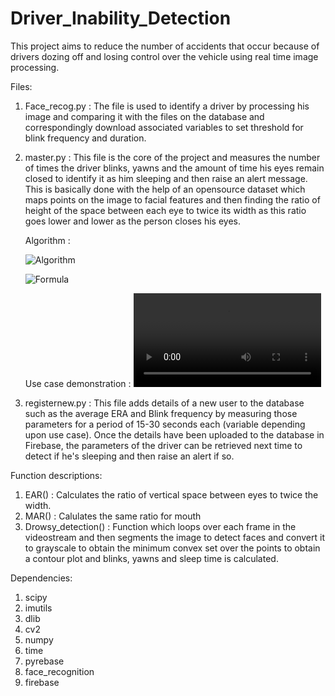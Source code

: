 # Driver_Inability_Detection
This project aims to reduce the number of accidents that occur because of drivers dozing off and losing control over the vehicle using real time image processing.

Files:
1. Face_recog.py :
    The file is used to identify a driver by processing his image and comparing it with the files on the database and correspondingly download associated variables to set threshold for blink frequency and duration.
    
2. master.py :
    This file is the core of the project and measures the number of times the driver blinks, yawns and the amount of time his eyes remain closed to identify it as him sleeping and then raise an alert message. 
    This is basically done with the help of an opensource dataset which maps points on the image to facial features and then finding the ratio of height of the space between each eye to twice its width as this ratio goes lower and lower as the person closes his eyes.
    
    Algorithm :
    
    ![Algorithm](https://github.com/SumukhaNadig/Driver_Inability_Detection/blob/master/eye1.jpg)
    
    ![Formula](https://github.com/SumukhaNadig/Driver_Inability_Detection/blob/master/eye2.png)
    
    
    
    
    
    Use case demonstration :
    ![Use case](https://github.com/SumukhaNadig/Driver_Inability_Detection/blob/master/bandicam%202019-01-24%2008-31-06-851.mp4)

3. registernew.py :
    This file adds details of a new user to the database such as the average ERA and Blink frequency by measuring those parameters for a period of 15-30 seconds each (variable depending upon use case). Once the details have been uploaded to the database in Firebase, the parameters of the driver can be retrieved next time to detect if he's sleeping and then raise an alert if so.
    
 Function descriptions:
1) EAR() : Calculates the ratio of vertical space between eyes to twice the width.
2) MAR() : Calulates the same ratio for mouth
3) Drowsy_detection() : Function which loops over each frame in the videostream and then segments the image to detect faces and convert it to grayscale to obtain the minimum convex set over the points to obtain a contour plot and blinks, yawns and sleep time is calculated.


    
    
Dependencies:
1. scipy
2. imutils
3. dlib
4. cv2
5. numpy
6. time
7. pyrebase
8. face_recognition
9. firebase

